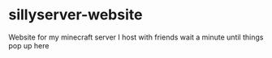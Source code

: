 # sillyserver-website
Website for my minecraft server I host with friends
wait a minute until things pop up here
